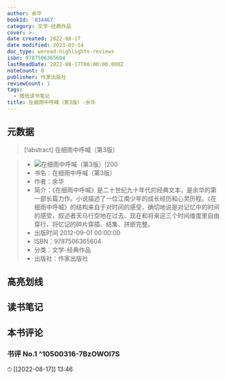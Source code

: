 ```yaml
---
author: 余华
bookId: '834467'
category: 文学-经典作品
cover: >-
date created: 2022-08-17
date modified: 2023-03-14
doc_type: weread-highlights-reviews
isbn: 9787506365604
lastReadDate: 2022-08-17T00:00:00.000Z
noteCount: 0
publisher: 作家出版社
reviewCount: 1
tags:
  - 微信读书笔记
title: 在细雨中呼喊（第3版）-余华
---
```


## 元数据

>[!abstract] 在细雨中呼喊（第3版）

> - ![在细雨中呼喊（第3版）|200](https://wfqqreader-1252317822.image.myqcloud.com/cover/467/834467/t7_834467.jpg)
> - 书名：在细雨中呼喊（第3版）
> - 作者：余华
> - 简介：《在细雨中呼喊》是二十世纪九十年代的经典文本，是余华的第一部长篇力作。小说描述了一位江南少年的成长经历和心灵历程。《在细雨中呼喊》的结构来自于对时间的感受，确切地说是对记忆中的时间的感受，叙述者天马行空地在过去、现在和将来这三个时间维度里自由穿行，将忆记的碎片穿插、结集、拼嵌完整。
> - 出版时间 2012-09-01 00:00:00
> - ISBN：9787506365604
> - 分类：文学-经典作品
> - 出版社：作家出版社

## 高亮划线

## 读书笔记

## 本书评论

### 书评 No.1 ^10500316-7BzOWOI7S

⏱ [[2022-08-17]] 13:46
